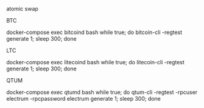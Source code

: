 atomic swap

BTC

docker-compose exec bitcoind bash
while true; do bitcoin-cli -regtest generate 1; sleep 300; done

LTC

docker-compose exec litecoind bash
while true; do litecoin-cli -regtest generate 1; sleep 300; done

QTUM

docker-compose exec qtumd bash
while true; do qtum-cli -regtest -rpcuser electrum -rpcpassword electrum generate 1; sleep 300; done
